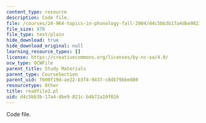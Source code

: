 ```yaml
---
content_type: resource
description: Code file.
file: /courses/24-964-topics-in-phonology-fall-2004/d4c5bb3b17a4dbe9821cb4b72a10f016_readfile2.pl
file_size: 478
file_type: text/plain
hide_download: true
hide_download_original: null
learning_resource_types: []
license: https://creativecommons.org/licenses/by-nc-sa/4.0/
ocw_type: OCWFile
parent_title: Study Materials
parent_type: CourseSection
parent_uid: f600f19d-ae22-b3f4-9437-c8db79bbe880
resourcetype: Other
title: readfile2.pl
uid: d4c5bb3b-17a4-dbe9-821c-b4b72a10f016
---
```

Code file.